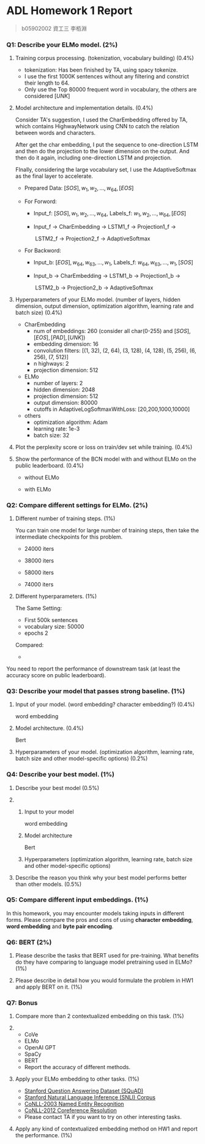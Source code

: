 # ADL Homework 1 Report

> b05902002 資工三 李栢淵



### Q1: Describe your ELMo model. (2%)

1. Training corpus processing. (tokenization, vocabulary building) (0.4%)

   - tokenization: Has been finished by TA, using spacy tokenize.
   - I use the first 1000K sentences without any filtering and constrict their length to 64.
   - Only use the Top 80000 frequent word in vocabulary, the others are considered $[UNK]$

   

2. Model architecture and implementation details. (0.4%)

   Consider TA's suggestion, I used the CharEmbedding offered by TA, which contains HighwayNetwork using CNN to catch the relation between words and characters.

   

   After get the char embedding, I put the sequence to one-direction LSTM and then do the projection to the lower dimension on the output. And then do it again, including one-direction LSTM and projection.

   

   FInally, considering the large vocabulary set, I use the AdaptiveSoftmax as the final layer to accelerate.

   

   - Prepared Data: $[SOS], w_1, w_2, …, w_{64}, [EOS]​$

   - For Forword:

     - Input_f: $[SOS], w_1, w_2, …, w_{64}​$,  Labels_f: $w_1, w_2, …, w_{64}, [EOS]​$

     - Input_f -> CharEmbedding -> LSTM1_f -> Projection1_f -> 

       ​						     LSTM2_f -> Projection2_f -> AdaptiveSoftmax

   - For Backword:

     - Input_b: $[EOS], w_{64}, w_{63}, …, w_1​$,  Labels_f: $w_{64}, w_{63}, …, w_1, [SOS]​$

     - Input_b -> CharEmbedding -> LSTM1_b -> Projection1_b -> 

       ​						     LSTM2_b -> Projection2_b -> AdaptiveSoftmax

       

3. Hyperparameters of your ELMo model. (number of layers, hidden dimension, output dimension, optimization algorithm, learning rate and batch size) (0.4%)

   - CharEmbedding
     - num of embeddings: 260 (consider all char(0-255) and $[SOS], [EOS], [PAD], [UNK]$)
     - embedding dimension: 16
     - convolution filters: [(1, 32), (2, 64), (3, 128), (4, 128), (5, 256), (6, 256), (7, 512)]
     - n highways: 2
     - projection dimension: 512
   - ELMo
     - number of layers: 2
     - hidden dimension: 2048
     - projection dimension: 512
     - output dimension: 80000
     - cutoffs in AdaptiveLogSoftmaxWithLoss: [20,200,1000,10000]
   - others
     - optimization algorithm: Adam
     - learning rate: 1e-3
     - batch size: 32

   

4. Plot the perplexity score or loss on train/dev set while training. (0.4%)

   

5. Show the performance of the BCN model with and without ELMo on the public leaderboard. (0.4%)

   - without ELMo

     

   - with ELMo



### Q2: Compare different settings for ELMo. (2%)

1. Different number of training steps. (1%)

   You can train one model for large number of training steps, then take the intermediate checkpoints for this problem.

   - 24000 iters

     

   - 38000 iters

     

   - 58000 iters

     

   - 74000 iters

   

2. Different hyperparameters. (1%)

   The Same Setting:

   - First 500k sentences
   - vocabulary size: 50000
   - epochs 2

   Compared:

   - 

You need to report the performance of downstream task (at least the accuracy score on public leaderboard).



### Q3: Describe your model that passes strong baseline. (1%)

1. Input of your model. (word embedding? character embedding?) (0.4%)

   word embedding

2. Model architecture. (0.4%)

   Bert

3. Hyperparameters of your model. (optimization algorithm, learning rate, batch size and other model-specific options)  (0.2%)



### Q4: Describe your best model. (1%)

1. Describe your best model (0.5%)

2. 1. Input to your model

      word embedding

   2. Model architecture

      Bert

   3. Hyperparameters (optimization algorithm, learning rate, batch size and other model-specific options)

      

3. Describe the reason you think why your best model performs better than other models. (0.5%)



### Q5: Compare different input embeddings. (1%)

In this homework, you may encounter models taking inputs in different forms. Please compare the pros and cons of using **character embedding**, **word embedding** and **byte pair encoding**.



### Q6: BERT (2%)

1. Please describe the tasks that BERT used for pre-training. What benefits do they have comparing to language model pretraining used in ELMo? (1%)

   

2. Please describe in detail how you would formulate the problem in HW1 and apply BERT on it. (1%)



### Q7: Bonus

1. Compare more than 2 contextualized embedding on this task. (1%)

2. - CoVe
   - ELMo
   - OpenAI GPT
   - SpaCy
   - BERT
   - Report the accuracy of different methods.

3. Apply your ELMo embedding to other tasks. (1%)

   - [Stanford Question Answering Dataset (SQuAD)](https://rajpurkar.github.io/SQuAD-explorer/)
   - [Stanford Natural Language Inference (SNLI) Corpus](https://nlp.stanford.edu/projects/snli/)
   - [CoNLL-2003 Named Entity Recognition](https://www.clips.uantwerpen.be/conll2003/ner/)
   - [CoNLL-2012 Coreference Resolution](http://conll.cemantix.org/2012/task-description.html)
   - Please contact TA if you want to try on other interesting tasks.

4. Apply any kind of contextualized embedding method on HW1 and report the performance. (1%)